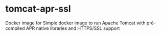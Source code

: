 # tomcat-apr-ssl
Docker image for Simple docker image to run Apache Tomcat with pré-compiled APR native libraries and HTTPS/SSL support
